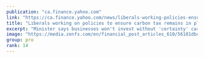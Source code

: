 ```yaml
---
publication: "ca.finance.yahoo.com"
link: "https://ca.finance.yahoo.com/news/liberals-working-policies-ensure-carbon-120056327.html"
title: "Liberals working on policies to ensure carbon tax remains in place for years to come"
excerpt: "Minister says businesses won't invest without 'certainty' carbon regime is here to stay"
image: "https://media.zenfs.com/en/financial_post_articles_610/56181dbcf14250a736562b6f6b7b16f1"
group: pro
rank: 14
---
```

